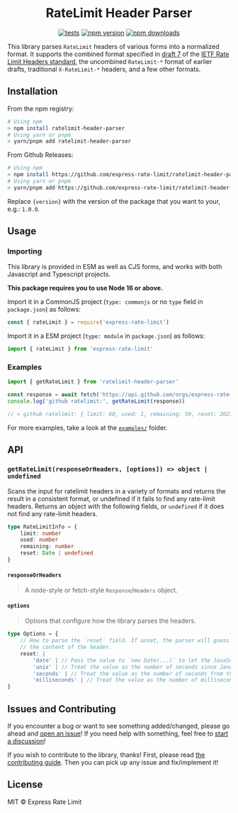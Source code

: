 # <div align="center"> RateLimit Header Parser </div>

<div align="center">

[![tests](https://github.com/express-rate-limit/ratelimit-header-parser/actions/workflows/ci.yaml/badge.svg)](https://github.com/express-rate-limit/ratelimit-header-parser/actions/workflows/ci.yaml)
[![npm version](https://img.shields.io/npm/v/ratelimit-header-parser.svg)](https://npmjs.org/package/ratelimit-header-parser 'View this project on NPM')
[![npm downloads](https://img.shields.io/npm/dm/ratelimit-header-parser)](https://www.npmjs.com/package/ratelimit-header-parser)

</div>

This library parses `RateLimit` headers of various forms into a normalized
format. It supports the combined format specified in
[draft 7](https://datatracker.ietf.org/doc/html/draft-ietf-httpapi-ratelimit-headers-07)
of the
[IETF Rate Limit Headers standard](https://github.com/ietf-wg-httpapi/ratelimit-headers),
the uncombined `RateLimit-*` format of earlier drafts, traditional
`X-RateLimit-*` headers, and a few other formats.

## Installation

From the npm registry:

```sh
# Using npm
> npm install ratelimit-header-parser
# Using yarn or pnpm
> yarn/pnpm add ratelimit-header-parser
```

From Github Releases:

```sh
# Using npm
> npm install https://github.com/express-rate-limit/ratelimit-header-parser/releases/download/v{version}/ratelimit-header-parser.tgz
# Using yarn or pnpm
> yarn/pnpm add https://github.com/express-rate-limit/ratelimit-header-parser/releases/download/v{version}/ratelimit-header-parser.tgz
```

Replace `{version}` with the version of the package that you want to your, e.g.:
`1.0.0`.

## Usage

### Importing

This library is provided in ESM as well as CJS forms, and works with both
Javascript and Typescript projects.

**This package requires you to use Node 16 or above.**

Import it in a CommonJS project (`type: commonjs` or no `type` field in
`package.json`) as follows:

```ts
const { rateLimit } = require('express-rate-limit')
```

Import it in a ESM project (`type: module` in `package.json`) as follows:

```ts
import { rateLimit } from 'express-rate-limit'
```

### Examples

```ts
import { getRateLimit } from 'ratelimit-header-parser'

const response = await fetch('https://api.github.com/orgs/express-rate-limit')
console.log('github ratelimit:', getRateLimit(response))

// > github ratelimit: { limit: 60, used: 1, remaining: 59, reset: 2023-08-25T04:16:48.000Z }
```

For more examples, take a look at the [`examples/`](examples/) folder.

## API

### `getRateLimit(responseOrHeaders, [options]) => object | undefined`

Scans the input for ratelimit headers in a variety of formats and returns the
result in a consistent format, or undefined if it fails to find any rate-limit
headers. Returns an object with the following fields, or `undefined` if it does
not find any rate-limit headers.

```ts
type RateLimitInfo = {
	limit: number
	used: number
	remaining: number
	reset: Date | undefined
}
```

#### `responseOrHeaders`

> A node-style or fetch-style `Response`/`Headers` object.

#### `options`

> Options that configure how the library parses the headers.

```ts
type Options = {
	// How to parse the `reset` field. If unset, the parser will guess based on
	// the content of the header.
	reset: |
		'date' | // Pass the value to `new Date(...)` to let the JavaScript engine parse it.
		'unix' | // Treat the value as the number of seconds since January 1, 1970 (A.K.A a UNIX epoch timestamp).
		'seconds' | // Treat the value as the number of seconds from the current time.
		'milliseconds' | // Treat the value as the number of milliseconds from the current time.
}
```

## Issues and Contributing

If you encounter a bug or want to see something added/changed, please go ahead
and
[open an issue](https://github.com/nfriexpress-rate-limitedly/ratelimit-header-parser/issues/new)!
If you need help with something, feel free to
[start a discussion](https://github.com/express-rate-limit/ratelimit-header-parser/discussions/new)!

If you wish to contribute to the library, thanks! First, please read
[the contributing guide](contributing.md). Then you can pick up any issue and
fix/implement it!

## License

MIT © Express Rate Limit
